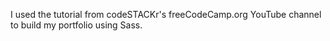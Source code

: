 I used the tutorial from codeSTACKr's freeCodeCamp.org YouTube channel to build my portfolio using Sass.
